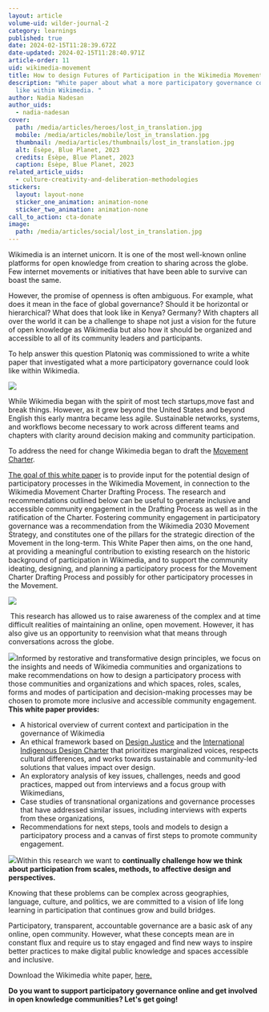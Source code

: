 ```yaml
---
layout: article
volume-uid: wilder-journal-2
category: learnings
published: true
date: 2024-02-15T11:28:39.672Z
date-updated: 2024-02-15T11:28:40.971Z
article-order: 11
uid: wikimedia-movement
title: How to design Futures of Participation in the Wikimedia Movement
description: "White paper about what a more participatory governance could look
  like within Wikimedia. "
author: Nadia Nadesan
author_uids:
  - nadia-nadesan
cover:
  path: /media/articles/heroes/lost_in_translation.jpg
  mobile: /media/articles/mobile/lost_in_translation.jpg
  thumbnail: /media/articles/thumbnails/lost_in_translation.jpg
  alt: Ésèpe, Blue Planet, 2023
  credits: Ésèpe, Blue Planet, 2023
  caption: Ésèpe, Blue Planet, 2023
related_article_uids:
  - culture-creativity-and-deliberation-methodologies
stickers:
  layout: layout-none
  sticker_one_animation: animation-none
  sticker_two_animation: animation-none
call_to_action: cta-donate
image:
  path: /media/articles/social/lost_in_translation.jpg
---
```

Wikimedia is an internet unicorn. It is one of the most well-known online platforms for open knowledge from creation to sharing across the globe. Few internet movements or initiatives that have been able to survive can boast the same.  

However, the promise of openness is often ambiguous. For example, what does it mean in the face of global governance? Should it be horizontal or hierarchical? What does that look like in Kenya? Germany? With chapters all over the world it can be a challenge to shape not just a vision for the future of open knowledge as Wikimedia but also how it should be organized and accessible to all of its community leaders and participants.

To help answer this question Platoniq was commissioned to write a white paper that investigated what a more participatory governance could look like within Wikimedia. 

![](https://lh7-us.googleusercontent.com/QyUo5RJRdN87nDpo0muHxjtEVDhKEHFEs2zhXr2M7K0DUzaXOm8Q9WUiYqEVbjcOWi3UX39sDZ7Fl06HhRNj86HcHxLmyvJcokUsv4uS77nzI4sfdRe-IIRiZdWDpNQ9HWs4o4cuZbMBUxeX150S_3A)

While Wikimedia began with the spirit of most tech startups,move fast and break things. However, as it grew beyond the United States and beyond English this early mantra became less agile. Sustainable networks, systems, and workflows become necessary to work across different teams and chapters with clarity around decision making and community participation. 

To address the need for change Wikimedia began to draft the [Movement Charter](https://meta.wikimedia.org/wiki/Movement_Charter). 

[The goal of this white paper](https://upload.wikimedia.org/wikipedia/commons/9/92/Designing_the_future_of_participation_in_the_Wikimedia_Movement.pdf) is to provide input for the potential design of participatory processes in the Wikimedia Movement, in connection to the Wikimedia Movement Charter Drafting Process. The research and recommendations outlined below can be useful to generate inclusive and accessible community engagement in the Drafting Process as well as in the ratification of the Charter. Fostering community engagement in participatory governance was a recommendation from the Wikimedia 2030 Movement Strategy, and constitutes one of the pillars for the strategic direction of the Movement in the long-term. This White Paper then aims, on the one hand, at providing a meaningful contribution to existing research on the historic background of participation in Wikimedia, and to support the community ideating, designing, and planning a participatory process for the Movement Charter Drafting Process and possibly for other participatory processes in the Movement.

![](https://lh7-us.googleusercontent.com/i2vdWjBwSKSQ6FcNXRZkDL1RK1UiNHLlN8NTVy91MZnVtDtTfwGz0CHtlTcJG9KVQQDjtWbJvj1Y_SdCXe8T_hXDOFHbRiEP-wyLalQBaxm0JFQFyEX_hcASH3fqkQi5pA0AbW8_yKgpsQs3g94vaAI)

 This research has allowed us to raise awareness of the complex and at time difficult realities of maintaining an online, open movement. However, it has also give us an opportunity to reenvision what that means through conversations across the globe.

![](https://lh7-us.googleusercontent.com/4aoNYf7coGRGsUjv5HFeetkpvsG1JyRYVqA3tE3pIWQQAENJfiz3Nw4YEJvlsqBr73QRN5A1xVza-6eyuKkZowokW2aUuMqIJXvydFNWm7BHZ_YIOEP5kgolW8P7iU9oXggAaCzRUvxnLdvfCNs-Sm8)Informed by restorative and transformative design principles, we focus on the insights and needs of Wikimedia communities and organizations to make recommendations on how to design a participatory process with those communities and organizations and which spaces, roles, scales, forms and modes of participation and decision-making processes may be chosen to promote more inclusive and accessible community engagement. **This white paper provides:**

* A historical overview of current context and participation in the governance of Wikimedia
* An ethical framework based on [Design Justice](https://designjustice.org/) and the [International Indigenous Design Charter](https://www.theicod.org/resources/international-indigenous-design-charter) that prioritizes marginalized voices, respects cultural differences, and works towards sustainable and community-led solutions that values impact over design.
* An exploratory analysis of key issues, challenges, needs and good practices, mapped out from interviews and a focus group with Wikimedians,
* Case studies of transnational organizations and governance processes that have addressed similar issues, including interviews with experts from these organizations,
* Recommendations for next steps, tools and models to design a participatory process and a canvas of first steps to promote community engagement.

![](https://lh7-us.googleusercontent.com/oiavd7IVVM1bUmuG_2q1ocdryhdZaDNK4QpmZhyfzKWe8zFScRfMTwSvi9mtTiBF2vuMUoVlUN5qrgieFTXYYfQG8x8BA6HtJfH7o7S9hkWeCXYMx9uHhwshUhc3w14_LmvcC2BeY_KFWOL6mWmbA18)Within this research we want to **continually challenge how we think about participation from scales, methods, to affective design and perspectives.**

Knowing that these problems can be complex across geographies, language, culture, and politics, we are committed to a vision of life long learning in participation that continues grow and build bridges. 

Participatory, transparent, accountable governance are a basic ask of any online, open community. However, what these concepts mean are in constant flux and require us to stay engaged and find new ways to inspire better practices to make digital public knowledge and spaces accessible and inclusive. 

Download the Wikimedia white paper, [here.](https://upload.wikimedia.org/wikipedia/commons/9/92/Designing_the_future_of_participation_in_the_Wikimedia_Movement.pdf)

**Do you want to support participatory governance online and get involved in open knowledge communities? Let's get going!**
